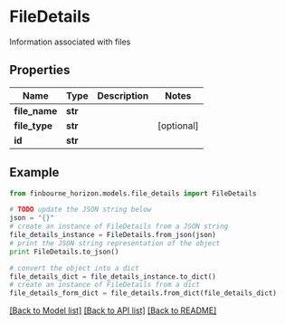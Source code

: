 # FileDetails

Information associated with files

## Properties
Name | Type | Description | Notes
------------ | ------------- | ------------- | -------------
**file_name** | **str** |  | 
**file_type** | **str** |  | [optional] 
**id** | **str** |  | 

## Example

```python
from finbourne_horizon.models.file_details import FileDetails

# TODO update the JSON string below
json = "{}"
# create an instance of FileDetails from a JSON string
file_details_instance = FileDetails.from_json(json)
# print the JSON string representation of the object
print FileDetails.to_json()

# convert the object into a dict
file_details_dict = file_details_instance.to_dict()
# create an instance of FileDetails from a dict
file_details_form_dict = file_details.from_dict(file_details_dict)
```
[[Back to Model list]](../README.md#documentation-for-models) [[Back to API list]](../README.md#documentation-for-api-endpoints) [[Back to README]](../README.md)



